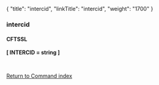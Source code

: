 {
    "title": "intercid",
    "linkTitle": "intercid",
    "weight": "1700"
}<span id="intercid"></span>

### intercid

#### CFTSSL

****\[ INTERCID = string \]****

 

[Return to Command index](../../)
